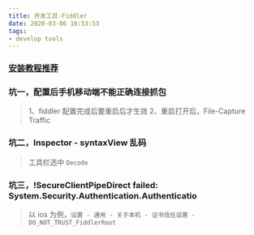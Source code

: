 ```yaml
---
title: 开发工具-Fiddler
date: 2020-03-06 16:53:53
tags:
- develop tools
---
```


### [安装教程推荐](https://www.cnblogs.com/yyhh/p/5140852.html)

### 坑一，配置后手机移动端不能正确连接抓包
> 1、fiddler 配置完成后要重启后才生效
> 2、重启打开后，File-Capture Traffic

### 坑二，Inspector - syntaxView 乱码
> 工具栏选中 `Decode`

### 坑三，!SecureClientPipeDirect failed: System.Security.Authentication.Authenticatio
> 以 ios 为例，`设置 - 通用 - 关于本机 - 证书信任设置 - DO_NOT_TRUST_FiddlerRoot`